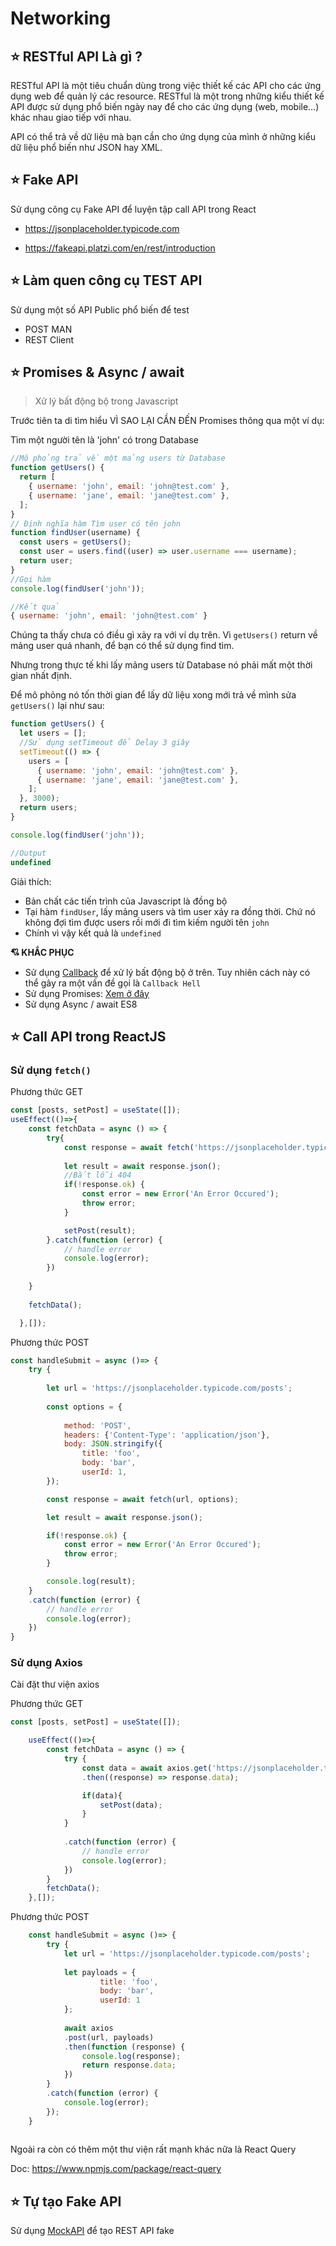 # Networking

## ⭐ RESTful API Là gì ?

RESTful API là một tiêu chuẩn dùng trong việc thiết kế các API cho các ứng dụng web để quản lý các resource. RESTful là một trong những kiểu thiết kế API được sử dụng phổ biến ngày nay để cho các ứng dụng (web, mobile…) khác nhau giao tiếp với nhau.

API có thể trả về dữ liệu mà bạn cần cho ứng dụng của mình ở những kiểu dữ liệu phổ biến như JSON hay XML.

## ⭐ Fake API

Sử dụng công cụ Fake API để luyện tập call API trong React


* https://jsonplaceholder.typicode.com

* https://fakeapi.platzi.com/en/rest/introduction

## ⭐ Làm quen công cụ TEST API

Sử dụng một số API Public phổ biến để test

- POST MAN
- REST Client


## ⭐ Promises & Async / await

> Xử lý bất động bộ trong Javascript

Trước tiên ta di tìm hiểu VÌ SAO LẠI CẦN ĐẾN Promises thông qua một ví dụ:

Tìm một người tên là 'john' có trong Database

```js
//Mô phỏng trả về một mảng users từ Database
function getUsers() {
  return [
    { username: 'john', email: 'john@test.com' },
    { username: 'jane', email: 'jane@test.com' },
  ];
}
// Định nghĩa hàm Tìm user có tên john
function findUser(username) {
  const users = getUsers(); 
  const user = users.find((user) => user.username === username);
  return user;
}
//Gọi hàm 
console.log(findUser('john'));

//Kết quả
{ username: 'john', email: 'john@test.com' }

```
Chúng ta thấy chưa có điều gì xảy ra với ví dụ trên. Vì `getUsers()` return về mảng user quá nhanh, để bạn có thể sử dụng find tìm.

Nhưng trong thực tế khi lấy mảng users từ Database nó phải mất một thời gian nhất định.

Để mô phỏng nó tốn thời gian để lấy dữ liệu xong mới trả về mình sửa `getUsers()` lại như sau:

```js
function getUsers() {
  let users = [];
  //Sử dụng setTimeout để Delay 3 giây
  setTimeout(() => {
    users = [
      { username: 'john', email: 'john@test.com' },
      { username: 'jane', email: 'jane@test.com' },
    ];
  }, 3000);
  return users;
}

console.log(findUser('john'));

//Output
undefined
```

Giải thích:

- Bản chất các tiến trình của Javascript là đồng bộ
- Tại hàm `findUser`, lấy mảng users và tìm user xảy ra đồng thời. Chứ nó không đợi tìm được users rồi mới đi tìm kiếm người tên `john` 
- Chính vì vậy kết quả là `undefined`

**💘 KHẮC PHỤC**

- Sử dụng [Callback](callback.html) để xử lý bất động bộ ở trên. Tuy nhiên cách này có thể gây ra một vấn đề gọi là `Callback Hell`
- Sử dụng Promises:  [Xem ở đây](Promises.md)
- Sử dụng Async / await ES8


## ⭐ Call API trong ReactJS 

###  Sử dụng `fetch()`

Phương thức GET

```js
const [posts, setPost] = useState([]);
useEffect(()=>{
    const fetchData = async () => {
        try{
            const response = await fetch('https://jsonplaceholder.typicode.com/posts')
            
            let result = await response.json();
            //Bắt lỗi 404
            if(!response.ok) {
                const error = new Error('An Error Occured');
                throw error;
            }

            setPost(result);
        }.catch(function (error) {
            // handle error
            console.log(error);
        })
        
    }
   
    fetchData();

  },[]);
```

Phương thức POST

```js
const handleSubmit = async ()=> {
    try {
        
        let url = 'https://jsonplaceholder.typicode.com/posts';
        
        const options = {
            
            method: 'POST',
            headers: {'Content-Type': 'application/json'},
            body: JSON.stringify({
                title: 'foo',
                body: 'bar',
                userId: 1,
        });

        const response = await fetch(url, options);

        let result = await response.json();

        if(!response.ok) {
            const error = new Error('An Error Occured');
            throw error;
        }

        console.log(result);
    }
    .catch(function (error) {
        // handle error
        console.log(error);
    })
}
```

###  Sử dụng Axios

Cài đặt thư viện axios

Phương thức GET

```js
const [posts, setPost] = useState([]);

    useEffect(()=>{
        const fetchData = async () => {
            try {
                const data = await axios.get('https://jsonplaceholder.typicode.com/posts')
                .then((response) => response.data);

                if(data){
                    setPost(data);
                }
            }
           
            .catch(function (error) {
                // handle error
                console.log(error);
            })
        }
        fetchData();
    },[]);
```

Phương thức POST

```js
    const handleSubmit = async ()=> {
        try {
            let url = 'https://jsonplaceholder.typicode.com/posts';
            
            let payloads = {
                    title: 'foo',
                    body: 'bar',
                    userId: 1
            };
            
            await axios
            .post(url, payloads)
            .then(function (response) {
                console.log(response);
                return response.data;
            })
        }
        .catch(function (error) {
            console.log(error);
        });
    }
        
```

Ngoài ra còn có thêm một thư viện rất mạnh khác nữa là React Query

Doc: <https://www.npmjs.com/package/react-query>


## ⭐ Tự tạo Fake API

Sử dụng [MockAPI](https://mockapi.io) để tạo REST API fake